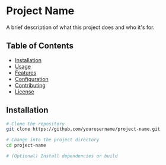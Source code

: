 # Project Name

A brief description of what this project does and who it's for.

## Table of Contents

- [Installation](#installation)
- [Usage](#usage)
- [Features](#features)
- [Configuration](#configuration)
- [Contributing](#contributing)
- [License](#license)

## Installation

```bash
# Clone the repository
git clone https://github.com/yourusername/project-name.git

# Change into the project directory
cd project-name

# (Optional) Install dependencies or build
